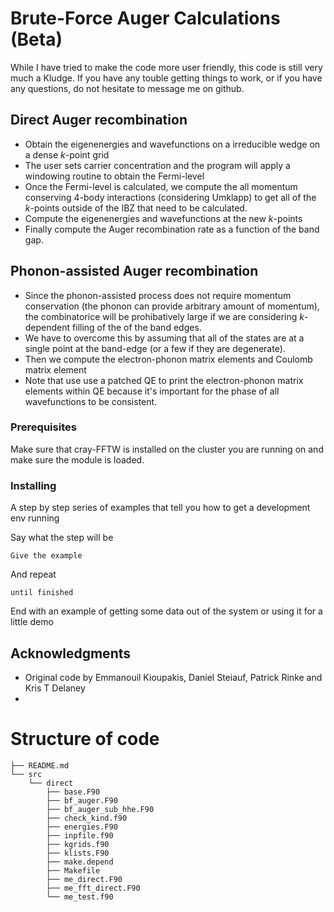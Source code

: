 # Brute-Force Auger Calculations (Beta)

While I have tried to make the code more user friendly, this code is still very much a Kludge.
If you have any touble getting things to work, or if you have any questions, do not hesitate to message me on github.

## Direct Auger recombination

- Obtain the eigenenergies and wavefunctions on a irreducible wedge on a dense *k*-point grid
- The user sets carrier concentration and the program will apply a windowing routine to obtain the Fermi-level
- Once the Fermi-level is calculated, we compute the all momentum conserving 4-body interactions (considering Umklapp) to get all of the *k*-points outside of the IBZ that need to be calculated. 
- Compute the eigenenergies and wavefunctions at the new *k*-points
- Finally compute the Auger recombination rate as a function of the band gap.

## Phonon-assisted Auger recombination

- Since the phonon-assisted process does not require momentum conservation (the phonon can provide arbitrary amount of momentum), the combinatorice will be prohibatively large if we are considering *k*-dependent filling of the of the band edges.
- We have to overcome this by assuming that all of the states are at a single point at the band-edge (or a few if they are degenerate).
- Then we compute the electron-phonon matrix elements and Coulomb matrix element
- Note that use use a patched QE to print the electron-phonon matrix elements within QE because it's important for the phase of all wavefunctions to be consistent.

### Prerequisites

Make sure that cray-FFTW is installed on the cluster you are running on and make sure the module is loaded.

### Installing

A step by step series of examples that tell you how to get a development env running

Say what the step will be

```
Give the example
```

And repeat

```
until finished
```

End with an example of getting some data out of the system or using it for a little demo

## Acknowledgments

* Original code by Emmanouil Kioupakis, Daniel Steiauf, Patrick Rinke and Kris T Delaney
* 

# Structure of code
```
├── README.md
└── src
    └── direct
        ├── base.F90
        ├── bf_auger.F90
        ├── bf_auger_sub_hhe.F90
        ├── check_kind.f90
        ├── energies.F90
        ├── inpfile.f90
        ├── kgrids.f90
        ├── klists.F90
        ├── make.depend
        ├── Makefile
        ├── me_direct.F90
        ├── me_fft_direct.F90
        └── me_test.f90
```
